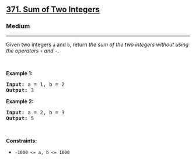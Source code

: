 <h2><a href="https://leetcode.com/problems/sum-of-two-integers/">371. Sum of Two Integers</a></h2><h3>Medium</h3><hr><div><p>Given two integers <code>a</code> and <code>b</code>, return <em>the sum of the two integers without using the operators</em> <code>+</code> <em>and</em> <code>-</code>.</p>

<p>&nbsp;</p>
<p><strong>Example 1:</strong></p>
<pre><strong>Input:</strong> a = 1, b = 2
<strong>Output:</strong> 3
</pre><p><strong>Example 2:</strong></p>
<pre><strong>Input:</strong> a = 2, b = 3
<strong>Output:</strong> 5
</pre>
<p>&nbsp;</p>
<p><strong>Constraints:</strong></p>

<ul>
	<li><code>-1000 &lt;= a, b &lt;= 1000</code></li>
</ul>
</div>